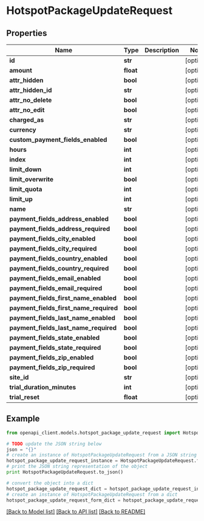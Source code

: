 # HotspotPackageUpdateRequest


## Properties

Name | Type | Description | Notes
------------ | ------------- | ------------- | -------------
**id** | **str** |  | [optional] 
**amount** | **float** |  | [optional] 
**attr_hidden** | **bool** |  | [optional] 
**attr_hidden_id** | **str** |  | [optional] 
**attr_no_delete** | **bool** |  | [optional] 
**attr_no_edit** | **bool** |  | [optional] 
**charged_as** | **str** |  | [optional] 
**currency** | **str** |  | [optional] 
**custom_payment_fields_enabled** | **bool** |  | [optional] 
**hours** | **int** |  | [optional] 
**index** | **int** |  | [optional] 
**limit_down** | **int** |  | [optional] 
**limit_overwrite** | **bool** |  | [optional] 
**limit_quota** | **int** |  | [optional] 
**limit_up** | **int** |  | [optional] 
**name** | **str** |  | [optional] 
**payment_fields_address_enabled** | **bool** |  | [optional] 
**payment_fields_address_required** | **bool** |  | [optional] 
**payment_fields_city_enabled** | **bool** |  | [optional] 
**payment_fields_city_required** | **bool** |  | [optional] 
**payment_fields_country_enabled** | **bool** |  | [optional] 
**payment_fields_country_required** | **bool** |  | [optional] 
**payment_fields_email_enabled** | **bool** |  | [optional] 
**payment_fields_email_required** | **bool** |  | [optional] 
**payment_fields_first_name_enabled** | **bool** |  | [optional] 
**payment_fields_first_name_required** | **bool** |  | [optional] 
**payment_fields_last_name_enabled** | **bool** |  | [optional] 
**payment_fields_last_name_required** | **bool** |  | [optional] 
**payment_fields_state_enabled** | **bool** |  | [optional] 
**payment_fields_state_required** | **bool** |  | [optional] 
**payment_fields_zip_enabled** | **bool** |  | [optional] 
**payment_fields_zip_required** | **bool** |  | [optional] 
**site_id** | **str** |  | [optional] 
**trial_duration_minutes** | **int** |  | [optional] 
**trial_reset** | **float** |  | [optional] 

## Example

```python
from openapi_client.models.hotspot_package_update_request import HotspotPackageUpdateRequest

# TODO update the JSON string below
json = "{}"
# create an instance of HotspotPackageUpdateRequest from a JSON string
hotspot_package_update_request_instance = HotspotPackageUpdateRequest.from_json(json)
# print the JSON string representation of the object
print HotspotPackageUpdateRequest.to_json()

# convert the object into a dict
hotspot_package_update_request_dict = hotspot_package_update_request_instance.to_dict()
# create an instance of HotspotPackageUpdateRequest from a dict
hotspot_package_update_request_form_dict = hotspot_package_update_request.from_dict(hotspot_package_update_request_dict)
```
[[Back to Model list]](../README.md#documentation-for-models) [[Back to API list]](../README.md#documentation-for-api-endpoints) [[Back to README]](../README.md)


